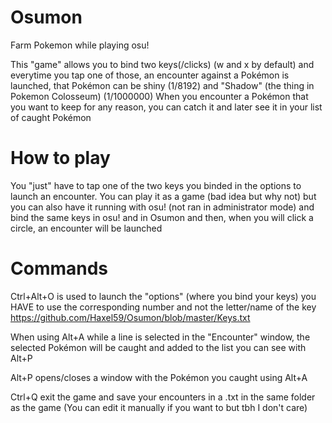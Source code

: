 # Osumon
Farm Pokemon while playing osu!

This "game" allows you to bind two keys(/clicks) (w and x by default) and everytime you tap one of those, an encounter against a Pokémon is launched, that Pokémon can be shiny (1/8192) and "Shadow" (the thing in Pokemon Colosseum) (1/1000000)
When you encounter a Pokémon that you want to keep for any reason, you can catch it and later see it in your list of caught Pokémon

# How to play

You "just" have to tap one of the two keys you binded in the options to launch an encounter.
You can play it as a game (bad idea but why not) but you can also have it running with osu! (not ran in administrator mode) and bind the same keys in osu! and in Osumon and then, when you will click a circle, an encounter will be launched

# Commands

Ctrl+Alt+O is used to launch the "options" (where you bind your keys)
you HAVE to use the corresponding number and not the letter/name of the key https://github.com/Haxel59/Osumon/blob/master/Keys.txt

When using Alt+A while a line is selected in the "Encounter" window, the selected Pokémon will be caught and added to the list you can see with Alt+P

Alt+P opens/closes a window with the Pokémon you caught using Alt+A

Ctrl+Q exit the game and save your encounters in a .txt in the same folder as the game (You can edit it manually if you want to but tbh I don't care)

